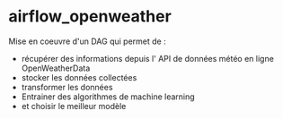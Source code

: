 # airflow_openweather
Mise en coeuvre d'un DAG qui permet de :
- récupérer des informations depuis l' API de données météo en ligne OpenWeatherData
- stocker les données collectées
- transformer les données
- Entrainer des algorithmes de machine learning
- et choisir le meilleur modèle




